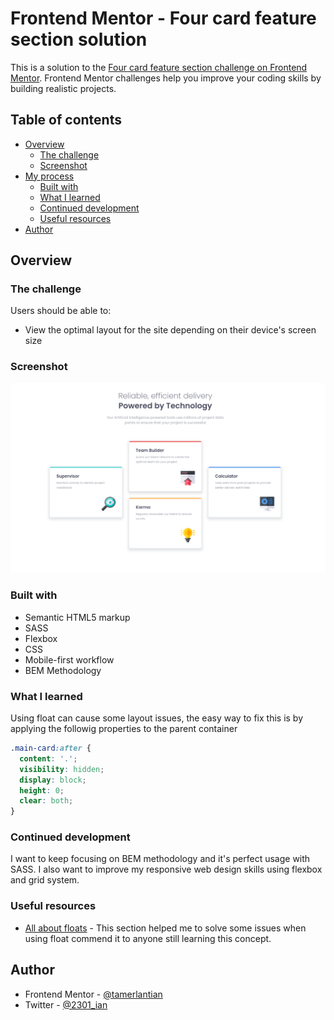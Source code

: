 # Frontend Mentor - Four card feature section solution

This is a solution to the [Four card feature section challenge on Frontend Mentor](https://www.frontendmentor.io/challenges/four-card-feature-section-weK1eFYK). Frontend Mentor challenges help you improve your coding skills by building realistic projects. 

## Table of contents

- [Overview](#overview)
  - [The challenge](#the-challenge)
  - [Screenshot](#screenshot)
- [My process](#my-process)
  - [Built with](#built-with)
  - [What I learned](#what-i-learned)
  - [Continued development](#continued-development)
  - [Useful resources](#useful-resources)
- [Author](#author)


## Overview

### The challenge

Users should be able to:

- View the optimal layout for the site depending on their device's screen size

### Screenshot

![](./design/screenshot.png)

### Built with

- Semantic HTML5 markup
- SASS
- Flexbox
- CSS
- Mobile-first workflow
- BEM Methodology

### What I learned

Using float can cause some layout issues, the easy way to fix this is by applying the followig properties to the parent container

```css
.main-card:after {
  content: '.';
  visibility: hidden;
  display: block;
  height: 0;
  clear: both;
}
```

### Continued development

I want to keep focusing on BEM methodology and it's perfect usage with SASS. I also want to improve my responsive web design skills using flexbox and grid system.

### Useful resources

- [All about floats](https://css-tricks.com/all-about-floats/) - This section helped me to solve some issues when using float 
commend it to anyone still learning this concept.

## Author

- Frontend Mentor - [@tamerlantian](https://www.frontendmentor.io/profile/tamerlantian)
- Twitter - [@2301_ian](https://twitter.com/2301_ian)


